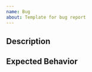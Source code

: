 ```yaml
---
name: Bug
about: Template for bug report
---
```


## Description
<!---  Provide a general summary of the bug -->

## Expected Behavior
<!-- descrive the proper expected behavior -->